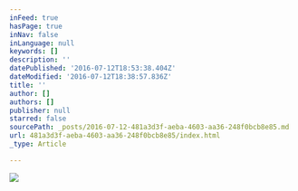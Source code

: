 ```yaml
---
inFeed: true
hasPage: true
inNav: false
inLanguage: null
keywords: []
description: ''
datePublished: '2016-07-12T18:53:38.404Z'
dateModified: '2016-07-12T18:38:57.836Z'
title: ''
author: []
authors: []
publisher: null
starred: false
sourcePath: _posts/2016-07-12-481a3d3f-aeba-4603-aa36-248f0bcb8e85.md
url: 481a3d3f-aeba-4603-aa36-248f0bcb8e85/index.html
_type: Article

---
```

![](https://the-grid-user-content.s3-us-west-2.amazonaws.com/1086b613-57c2-445d-9fb1-cc5322020e4c.jpg)